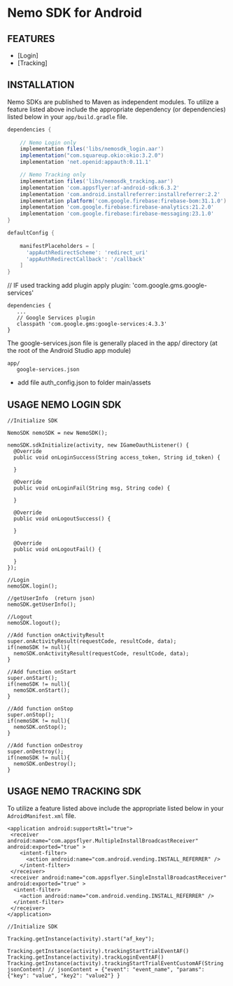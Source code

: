 Nemo SDK for Android
========================

FEATURES
--------
* [Login]
* [Tracking]

INSTALLATION
------------
Nemo SDKs are published to Maven as independent modules. To utilize a feature listed above
include the appropriate dependency (or dependencies) listed below in your `app/build.gradle` file.
```gradle
dependencies {
    
    // Nemo Login only
    implementation files('libs/nemosdk_login.aar')
    implementation("com.squareup.okio:okio:3.2.0")
    implementation 'net.openid:appauth:0.11.1'

    // Nemo Tracking only
    implementation files('libs/nemosdk_tracking.aar')
    implementation 'com.appsflyer:af-android-sdk:6.3.2'
    implementation 'com.android.installreferrer:installreferrer:2.2'
    implementation platform('com.google.firebase:firebase-bom:31.1.0')
    implementation 'com.google.firebase:firebase-analytics:21.2.0'
    implementation 'com.google.firebase:firebase-messaging:23.1.0'
}	

defaultConfig {
	
    manifestPlaceholders = [
      'appAuthRedirectScheme': 'redirect_uri'
      'appAuthRedirectCallback': '/callback'
    ]
}
```	
// IF used tracking add plugin
apply plugin: 'com.google.gms.google-services'
```
dependencies {
   ...
   // Google Services plugin
   classpath 'com.google.gms:google-services:4.3.3'
}
```
The google-services.json file is generally placed in the app/ directory (at the root of the Android Studio app module)
```
app/
   google-services.json
```

- add file auth_config.json to folder main/assets



USAGE NEMO LOGIN SDK
--------------------

```
//Initialize SDK 
	
NemoSDK nemoSDK = new NemoSDK();

nemoSDK.sdkInitialize(activity, new IGameOauthListener() {
  @Override
  public void onLoginSuccess(String access_token, String id_token) {

  }

  @Override
  public void onLoginFail(String msg, String code) {

  }

  @Override
  public void onLogoutSuccess() {
  
  }

  @Override
  public void onLogoutFail() {

  }
});
	
//Login
nemoSDK.login();

//getUserInfo  (return json)
nemoSDK.getUserInfo();

//Logout
nemoSDK.logout();
	
//Add function onActivityResult
super.onActivityResult(requestCode, resultCode, data);
if(nemoSDK != null){
  nemoSDK.onActivityResult(requestCode, resultCode, data);
}

//Add function onStart
super.onStart();
if(nemoSDK != null){
  nemoSDK.onStart();
}

//Add function onStop
super.onStop();
if(nemoSDK != null){
  nemoSDK.onStop();
}

//Add function onDestroy
super.onDestroy();
if(nemoSDK != null){
  nemoSDK.onDestroy();
}
```
	
USAGE NEMO TRACKING SDK
--------------------
To utilize a feature listed above include the appropriate listed below in your `AdroidManifest.xml` file.
```
<application android:supportsRtl="true">
 <receiver android:name="com.appsflyer.MultipleInstallBroadcastReceiver" android:exported="true" >
    <intent-filter>
      <action android:name="com.android.vending.INSTALL_REFERRER" />
    </intent-filter>
 </receiver>
 <receiver android:name="com.appsflyer.SingleInstallBroadcastReceiver" android:exported="true" >
  <intent-filter>
	<action android:name="com.android.vending.INSTALL_REFERRER" />
  </intent-filter>
 </receiver>
</application>
```

```
//Initialize SDK 

Tracking.getInstance(activity).start("af_key");

Tracking.getInstance(activity).trackingStartTrialEventAF()
Tracking.getInstance(activity).trackLoginEventAF()
Tracking.getInstance(activity).trackingStartTrialEventCustomAF(String jsonContent) // jsonContent = {"event": "event_name", "params": {"key": "value", "key2": "value2"} }

```

